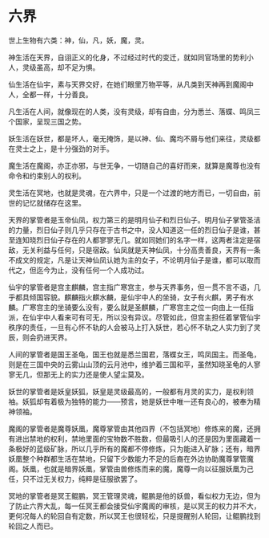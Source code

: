 # 六界

世上生物有六类：神，仙，凡，妖，魔，灵。

神生活在天界，自诩正义的化身，不过经过时代的变迁，就如同官场里的势利小人，灵级虽高，却不足为惧。

仙生活在仙宇，素与天界交好，在她们眼里万物平等，从凡类到天神再到魔阁中人，全都一样，十分善良。

凡生活在人间，就像现在的人类，没有灵级，却有自由，分为悉兰、落蝶、鸣凤三个国家，呈现三国之势。

妖生活在妖世，都是坏人，毫无掩饰，是以神、仙、魔均不屑与他们来往，灵级都在灵士之上，是十分强劲的对手。

魔生活在魔阁，亦正亦邪，与世无争，一切随自己的喜好而来，就算是魔尊也没有命令和约束别人的权利。

灵生活在冥地，也就是灵魂，在六界中，只是一个过渡的地方而已，一切自由，前世的记忆就储存在这里。



天界的掌管者是玉帝仙凤，权力第三的是明月仙子和烈日仙子。明月仙子掌管圣洁的力量，烈日仙子则几乎只存在于古书之中，没人知道这一任的烈日仙子是谁，甚至连知晓烈日仙子存在的人都寥寥无几。就如同她们的名字一样，这两者注定是宿敌，无关利益与任何，只是宿敌。仙凤就是天神仙凤，十分高贵善良，天界有一条不成文的规定，凡是让天神仙凤认她为主的女子，不论明月仙子是谁，都可以取而代之，但迄今为止，没有任何一个人成功过。

仙宇的掌管者是宫主麒麟，宫主指广寒宫主，参与天界事务，但一贯不言不语，几乎都具倾国容貌。麒麟指火麒水麟，是仙宇中人的坐骑，女子有火麒，男子有水麟。广寒宫主的坐骑要么没有，要么就是圣麒麟，广寒宫主之位一向由上一任指派，在仙宇中人看来可有可无，所以没有异议。尽管如此，但宫主担任着掌管仙宇秩序的责任，一旦有心怀不轨的人会被马上打入妖世，若心怀不轨之人实力到了灵辰，则会扔进天界。

人间的掌管者是国王圣龟，国王也就是悉兰国君，落蝶女王，鸣凤国主。而圣龟，则是在三国中央的云雾山山顶的云月池中，维护着三国和平，虽然知晓圣龟的人寥寥无几，但那无上的实力还是使人望尘莫及。

妖世的掌管者是妖皇妖狐，妖皇是灵级最高的，一般都有月灵的实力，是权利领袖。妖狐却有着极为独特的能力——预言，她是妖世中唯一还有良心的，被奉为精神领袖。

魔阁的掌管者是魔尊妖凰，魔尊掌管由其他四界（不包括冥地）修炼来的魔，还拥有进出禁地的权利，禁地里面的宝物数不胜数，但最吸引人的还是因为里面藏着一条极好的蓝级矿脉，所以几乎所有的魔都不停修炼，只为能进入矿脉；还有，暗界妖凰整个种群都生活在禁地，只留下少数能力不足的后裔在外边协助魔尊掌管魔阁。妖凰，也就是暗界妖凰，掌管由兽修炼而来的魔，魔尊一向以征服妖凰为己任，只不过无关权力，纯粹是征服欲罢了。

冥地的掌管者是冥王鲲鹏，冥王管理灵魂，鲲鹏是他的妖兽，看似权力无边，但为了防止六界大乱，每一任冥王都会接受仙宇魔阁的审核，是以冥王的权力并不大，更何况每人的轮回自有定数，所以冥王也很轻松，只是提醒别人轮回，让鲲鹏找到轮回之人而已。

